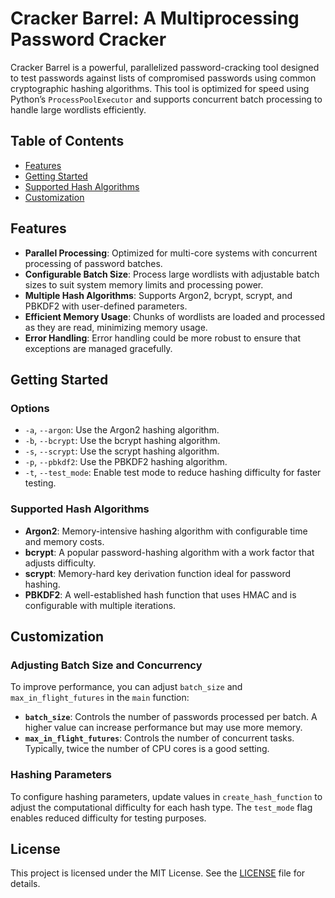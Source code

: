 
# Cracker Barrel: A Multiprocessing Password Cracker

Cracker Barrel is a powerful, parallelized password-cracking tool designed to test passwords against lists of compromised passwords using common cryptographic hashing algorithms. This tool is optimized for speed using Python’s `ProcessPoolExecutor` and supports concurrent batch processing to handle large wordlists efficiently.

## Table of Contents
- [Features](#features)
- [Getting Started](#getting-started)
- [Supported Hash Algorithms](#supported-hash-algorithms)
- [Customization](#customization)

## Features

- **Parallel Processing**: Optimized for multi-core systems with concurrent processing of password batches.
- **Configurable Batch Size**: Process large wordlists with adjustable batch sizes to suit system memory limits and processing power.
- **Multiple Hash Algorithms**: Supports Argon2, bcrypt, scrypt, and PBKDF2 with user-defined parameters.
- **Efficient Memory Usage**: Chunks of wordlists are loaded and processed as they are read, minimizing memory usage.
- **Error Handling**: Error handling could be more robust to ensure that exceptions are managed gracefully.

## Getting Started

### Options

- `-a`, `--argon`: Use the Argon2 hashing algorithm.
- `-b`, `--bcrypt`: Use the bcrypt hashing algorithm.
- `-s`, `--scrypt`: Use the scrypt hashing algorithm.
- `-p`, `--pbkdf2`: Use the PBKDF2 hashing algorithm.
- `-t`, `--test_mode`: Enable test mode to reduce hashing difficulty for faster testing.

### Supported Hash Algorithms

- **Argon2**: Memory-intensive hashing algorithm with configurable time and memory costs.
- **bcrypt**: A popular password-hashing algorithm with a work factor that adjusts difficulty.
- **scrypt**: Memory-hard key derivation function ideal for password hashing.
- **PBKDF2**: A well-established hash function that uses HMAC and is configurable with multiple iterations.

## Customization

### Adjusting Batch Size and Concurrency

To improve performance, you can adjust `batch_size` and `max_in_flight_futures` in the `main` function:

- **`batch_size`**: Controls the number of passwords processed per batch. A higher value can increase performance but may use more memory.
- **`max_in_flight_futures`**: Controls the number of concurrent tasks. Typically, twice the number of CPU cores is a good setting.

### Hashing Parameters

To configure hashing parameters, update values in `create_hash_function` to adjust the computational difficulty for each hash type. The `test_mode` flag enables reduced difficulty for testing purposes.

## License

This project is licensed under the MIT License. See the [LICENSE](LICENSE) file for details.
